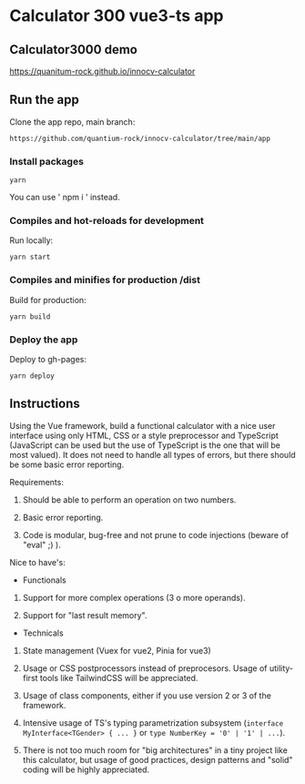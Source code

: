 # Calculator 300 vue3-ts app

## Calculator3000 demo

https://quanitum-rock.github.io/innocv-calculator


## Run the app

Clone the app repo, main branch:

```
https://github.com/quantium-rock/innocv-calculator/tree/main/app
```

### Install packages

```
yarn
```

You can use ' npm i ' instead.

### Compiles and hot-reloads for development

Run locally:

```
yarn start
```

### Compiles and minifies for production /dist

Build for production:

```
yarn build
```

### Deploy the app

Deploy to gh-pages:

```
yarn deploy
```


## Instructions

Using the Vue framework, build a functional calculator with a nice user interface using only HTML, CSS or a style preprocessor and TypeScript (JavaScript can be used but the use of TypeScript is the one that will be most valued). It does not need to handle all types of errors, but there should be some basic error reporting.

Requirements:

1.  Should be able to perform an operation on two numbers.

2.  Basic error reporting.

3.  Code is modular, bug-free and not prune to code injections (beware of "eval" ;) ).

Nice to have's:

- Functionals

1.  Support for more complex operations (3 o more operands).

2.  Support for "last result memory".

- Technicals

1.  State management (Vuex for vue2, Pinia for vue3)

2.  Usage or CSS postprocessors instead of preprocesors. Usage of utility-first tools like TailwindCSS will be appreciated.

3.  Usage of class components, either if you use version 2 or 3 of the framework.

4.  Intensive usage of TS's typing parametrization subsystem (`interface MyInterface<TGender> { ... }` or `type NumberKey = '0' | '1' | ...`).

5.  There is not too much room for "big architectures" in a tiny project like this calculator, but usage of good practices, design patterns and "solid" coding will be highly appreciated.

